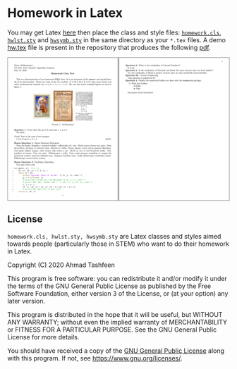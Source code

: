 # Homework in Latex

You may get Latex [here](https://tug.org/texlive/) then place the class and style files: [`homework.cls`](./src/homework.cls), [`hwlst.sty`](./src/hwlst.sty) and [`hwsymb.sty`](./src/hwsymb.sty) in the same directory as your `*.tex` files. A demo [hw.tex](./test/hw.tex) file is present in the repository that produces the following [pdf](./test/hw.pdf).

<img src="./media/screenshot.png" align="center" />

## License

`homework.cls, hwlst.sty, hwsymb.sty` are Latex classes and styles aimed towards people (particularly those in STEM) who want to do their homework in Latex.

Copyright (C) 2020  Ahmad Tashfeen

This program is free software: you can redistribute it and/or modify
it under the terms of the GNU General Public License as published by
the Free Software Foundation, either version 3 of the License, or
(at your option) any later version.

This program is distributed in the hope that it will be useful,
but WITHOUT ANY WARRANTY; without even the implied warranty of
MERCHANTABILITY or FITNESS FOR A PARTICULAR PURPOSE.  See the
GNU General Public License for more details.

You should have received a copy of the [GNU General Public License](COPYING)
along with this program.  If not, see <https://www.gnu.org/licenses/>.

